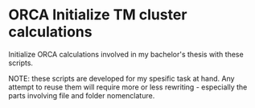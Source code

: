 # ORCA Initialize TM cluster calculations
Initialize ORCA calculations involved in my bachelor's thesis with these scripts.

NOTE: these scripts are developed for my spesific task at hand. 
Any attempt to reuse them will require more or less rewriting - especially the parts involving file and folder nomenclature.
